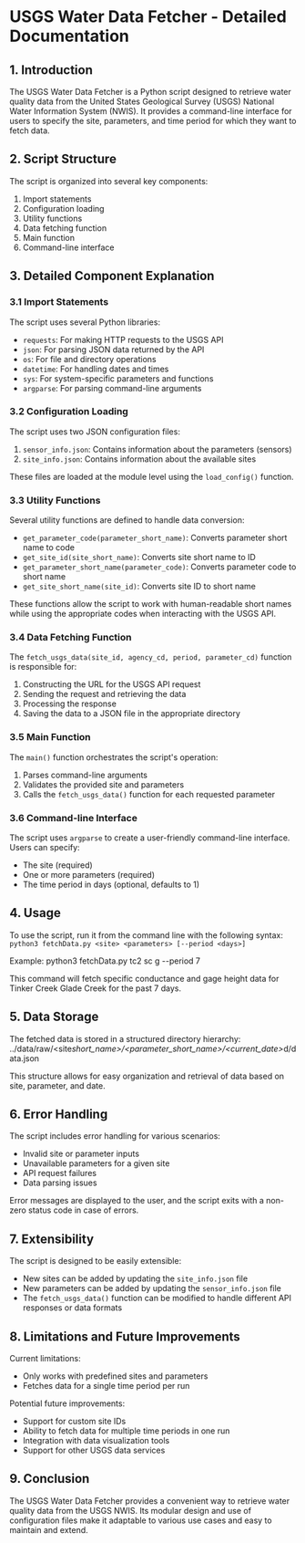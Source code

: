 # USGS Water Data Fetcher - Detailed Documentation

## 1. Introduction

The USGS Water Data Fetcher is a Python script designed to retrieve water quality data from the United States Geological Survey (USGS) National Water Information System (NWIS). It provides a command-line interface for users to specify the site, parameters, and time period for which they want to fetch data.

## 2. Script Structure

The script is organized into several key components:

1. Import statements
2. Configuration loading
3. Utility functions
4. Data fetching function
5. Main function
6. Command-line interface

## 3. Detailed Component Explanation

### 3.1 Import Statements

The script uses several Python libraries:

- `requests`: For making HTTP requests to the USGS API
- `json`: For parsing JSON data returned by the API
- `os`: For file and directory operations
- `datetime`: For handling dates and times
- `sys`: For system-specific parameters and functions
- `argparse`: For parsing command-line arguments

### 3.2 Configuration Loading

The script uses two JSON configuration files:

1. `sensor_info.json`: Contains information about the parameters (sensors)
2. `site_info.json`: Contains information about the available sites

These files are loaded at the module level using the `load_config()` function.

### 3.3 Utility Functions

Several utility functions are defined to handle data conversion:

- `get_parameter_code(parameter_short_name)`: Converts parameter short name to code
- `get_site_id(site_short_name)`: Converts site short name to ID
- `get_parameter_short_name(parameter_code)`: Converts parameter code to short name
- `get_site_short_name(site_id)`: Converts site ID to short name

These functions allow the script to work with human-readable short names while using the appropriate codes when interacting with the USGS API.

### 3.4 Data Fetching Function

The `fetch_usgs_data(site_id, agency_cd, period, parameter_cd)` function is responsible for:

1. Constructing the URL for the USGS API request
2. Sending the request and retrieving the data
3. Processing the response
4. Saving the data to a JSON file in the appropriate directory

### 3.5 Main Function

The `main()` function orchestrates the script's operation:

1. Parses command-line arguments
2. Validates the provided site and parameters
3. Calls the `fetch_usgs_data()` function for each requested parameter

### 3.6 Command-line Interface

The script uses `argparse` to create a user-friendly command-line interface. Users can specify:

- The site (required)
- One or more parameters (required)
- The time period in days (optional, defaults to 1)

## 4. Usage

To use the script, run it from the command line with the following syntax:
`python3 fetchData.py <site> <parameters> [--period <days>]`

Example:
python3 fetchData.py tc2 sc g --period 7

This command will fetch specific conductance and gage height data for Tinker Creek Glade Creek for the past 7 days.

## 5. Data Storage

The fetched data is stored in a structured directory hierarchy:
../data/raw/<site*short_name>/<parameter_short_name>/<current_date>*<period>d/data.json

This structure allows for easy organization and retrieval of data based on site, parameter, and date.

## 6. Error Handling

The script includes error handling for various scenarios:

- Invalid site or parameter inputs
- Unavailable parameters for a given site
- API request failures
- Data parsing issues

Error messages are displayed to the user, and the script exits with a non-zero status code in case of errors.

## 7. Extensibility

The script is designed to be easily extensible:

- New sites can be added by updating the `site_info.json` file
- New parameters can be added by updating the `sensor_info.json` file
- The `fetch_usgs_data()` function can be modified to handle different API responses or data formats

## 8. Limitations and Future Improvements

Current limitations:

- Only works with predefined sites and parameters
- Fetches data for a single time period per run

Potential future improvements:

- Support for custom site IDs
- Ability to fetch data for multiple time periods in one run
- Integration with data visualization tools
- Support for other USGS data services

## 9. Conclusion

The USGS Water Data Fetcher provides a convenient way to retrieve water quality data from the USGS NWIS. Its modular design and use of configuration files make it adaptable to various use cases and easy to maintain and extend.
